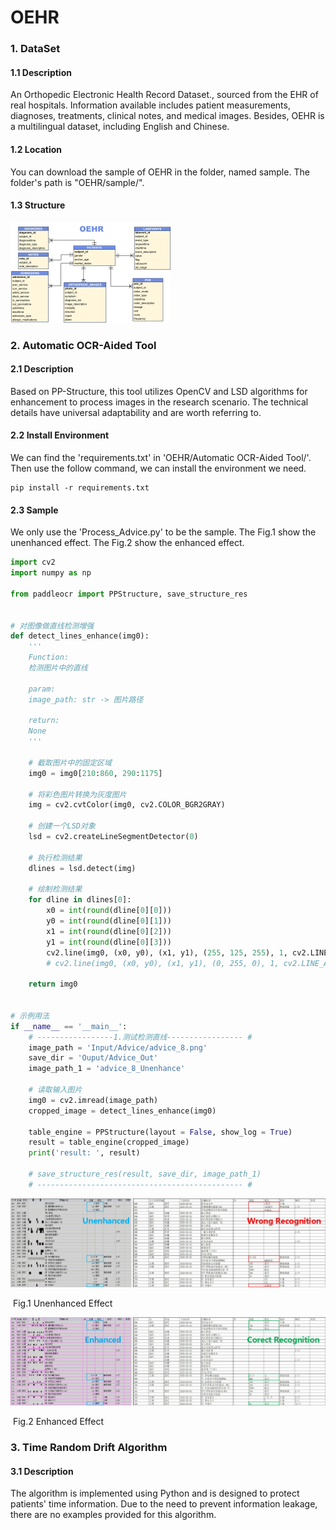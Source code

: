 # OEHR

### 1. DataSet

#### 1.1 Description

An Orthopedic Electronic Health Record Dataset., sourced from the EHR of real hospitals. Information available includes patient measurements, diagnoses, treatments, clinical notes, and medical images.  Besides, OEHR is a multilingual dataset, including English and
Chinese. 



#### 1.2 Location

You can download the sample of OEHR in the folder, named sample. The folder's path is "OEHR/sample/".



#### 1.3 Structure

<img src="image_readme/ER.png" alt="ER" style="zoom: 25%;" />





### 2. Automatic OCR-Aided Tool
#### 2.1 Description

Based on PP-Structure, this tool utilizes OpenCV and LSD algorithms for enhancement to process images in the research scenario. The technical details have universal adaptability and are worth referring to.



#### 2.2 Install Environment

We can find the 'requirements.txt'  in 'OEHR/Automatic OCR-Aided Tool/'. Then use the follow command, we can install the environment we need. 

```shell
pip install -r requirements.txt
```



#### 2.3 Sample

We only use the 'Process_Advice.py' to be the sample. The Fig.1 show the unenhanced effect. The Fig.2 show the enhanced effect.

```python
import cv2
import numpy as np

from paddleocr import PPStructure, save_structure_res


# 对图像做直线检测增强
def detect_lines_enhance(img0):
    '''
    Function:
    检测图片中的直线

    param:
    image_path: str -> 图片路径

    return:
    None
    '''

    # 截取图片中的固定区域
    img0 = img0[210:860, 290:1175]

    # 将彩色图片转换为灰度图片
    img = cv2.cvtColor(img0, cv2.COLOR_BGR2GRAY)

    # 创建一个LSD对象
    lsd = cv2.createLineSegmentDetector(0)

    # 执行检测结果
    dlines = lsd.detect(img)

    # 绘制检测结果
    for dline in dlines[0]:
        x0 = int(round(dline[0][0]))
        y0 = int(round(dline[0][1]))
        x1 = int(round(dline[0][2]))
        y1 = int(round(dline[0][3]))
        cv2.line(img0, (x0, y0), (x1, y1), (255, 125, 255), 1, cv2.LINE_AA)
        # cv2.line(img0, (x0, y0), (x1, y1), (0, 255, 0), 1, cv2.LINE_AA)

    return img0


# 示例用法
if __name__ == '__main__':
    # -----------------1.测试检测直线----------------- #
    image_path = 'Input/Advice/advice_8.png'
    save_dir = 'Ouput/Advice_Out'
    image_path_1 = 'advice_8_Unenhance'

    # 读取输入图片
    img0 = cv2.imread(image_path)
    cropped_image = detect_lines_enhance(img0)

    table_engine = PPStructure(layout = False, show_log = True)
    result = table_engine(cropped_image)
    print('result: ', result)

    # save_structure_res(result, save_dir, image_path_1)
    # ---------------------------------------------- #
```



<img src="image_readme\Unenhanced_Example.jpg" alt="Unenhanced_Example" style="zoom:50%;" />

​                                                                                                          Fig.1 Unenhanced Effect 

<img src="image_readme\Enhanced_Example.jpg" alt="Enhanced_Example_page-0001" style="zoom:50%;" />

​                                                                                                             Fig.2 Enhanced Effect 





### 3. Time Random Drift Algorithm

#### 3.1 Description

The algorithm is implemented using Python and is designed to protect patients' time information. Due to the need to prevent information leakage, there are no examples provided for this algorithm.
